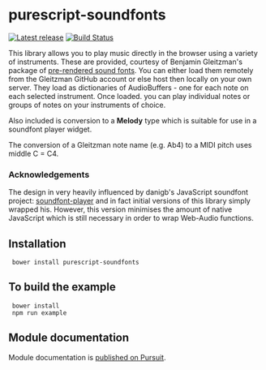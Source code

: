 purescript-soundfonts
=====================

[![Latest release](http://img.shields.io/github/release/newlandsvalley/purescript-soundfonts.svg)](https://github.com/newlandsvalley/purescript-soundfonts/releases)
[![Build Status](https://travis-ci.org/newlandsvalley/purescript-soundfonts.svg?branch=master)](https://travis-ci.org/newlandsvalley/purescript-soundfonts)

This library allows you to play music directly in the browser using a variety of instruments.  These are provided, courtesy of Benjamin Gleitzman's package of [pre-rendered sound fonts](https://github.com/gleitz/midi-js-soundfonts). You can either load them remotely from the Gleitzman GitHub account or else host then locally on your own server.  They load as dictionaries of AudioBuffers - one for each note on each selected instrument. Once loaded. you can play individual notes or groups of notes on your instruments of choice.

Also included is conversion to a __Melody__ type which is suitable for use in a soundfont player widget.

The conversion of a Gleitzman note name (e.g. Ab4) to a MIDI pitch uses middle C = C4.

### Acknowledgements

The design in very heavily influenced by danigb's JavaScript soundfont project: [soundfont-player](https://github.com/danigb/soundfont-player) and in fact initial versions of this library simply wrapped his. However, this version minimises the amount of native JavaScript which is still necessary in order to wrap Web-Audio functions.  

## Installation

     bower install purescript-soundfonts

## To build the example 
  
     bower install
     npm run example  
    
## Module documentation

Module documentation is [published on Pursuit](http://pursuit.purescript.org/packages/purescript-soundfonts).    


